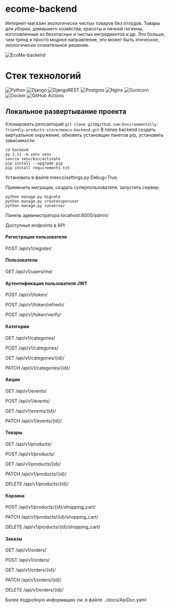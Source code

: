 # ecome-backend
Интернет-магазин экологически чистых товаров без отходов. Товары для уборки, домашнего хозяйства, красоты и личной гигиены, изготовленные из безопасных и чистых ингредиентов и др. Это больше, чем тренд и просто модное направление, это может быть этическое, экологически сознательное решение.

![EcoMe-backend](https://github.com/Environmentally-friendly-products-store/meeco-backend/actions/workflows/backendmain.yml/badge.svg?event=push)

# Стек технологий

![Python](https://img.shields.io/badge/python-3670A0?style=for-the-badge&logo=python&logoColor=ffdd54)
![Django](https://img.shields.io/badge/django-%23092E20.svg?style=for-the-badge&logo=django&logoColor=white)
![DjangoREST](https://img.shields.io/badge/DJANGO-REST-ff1709?style=for-the-badge&logo=django&logoColor=white&color=ff1709&labelColor=gray)
![Postgres](https://img.shields.io/badge/postgres-%23316192.svg?style=for-the-badge&logo=postgresql&logoColor=white)
![Nginx](https://img.shields.io/badge/nginx-%23009639.svg?style=for-the-badge&logo=nginx&logoColor=white)
![Gunicorn](https://img.shields.io/badge/gunicorn-%298729.svg?style=for-the-badge&logo=gunicorn&logoColor=white)
![Docker](https://img.shields.io/badge/docker-%230db7ed.svg?style=for-the-badge&logo=docker&logoColor=white)
![GitHub Actions](https://img.shields.io/badge/github%20actions-%232671E5.svg?style=for-the-badge&logo=githubactions&logoColor=white)

## Локальное развертывание проекта
Клонировать репозиторий
`git clone git@github.com:Environmentally-friendly-products-store/meeco-backend.git`
В папке backend cоздать виртуальное окружение, обновить установщик пакетов pip, установить зависимости:
```
cd backend
py 3.11 -m venv venv
source venv/bin/activate
pip install --upgrade pip
pip install requirements.txt
```
Установить в файле meeco/settings.py Debug=True.

Применить миграции, создать суперпользователя, запустить сервер:
```
python manage.py migrate
python manage.py createsuperuser
python manage.py runserver
```
Панель администратора localhost:8000/admin/

Доступные endpoints в API:
#### Регистрация пользователя
POST  /api/v1/register/
#### Пользователи
GET /api/v1/users/me/
#### Аутентификация пользователя JWT
POST /api/v1/token/

POST /api/v1/token/refresh/

POST /api/v1/token/verify/
#### Категории
GET /api/v1/categories/

POST /api/v1/categories/

GET /api/v1/categories/{id}/

PATCH /api/v1/categories/{id}/
#### Акции
GET /api/v1/events/

POST /api/v1/events/

GET /api/v1/events/{id}/

PATCH /api/v1/events/{id}/
#### Товары 
GET /api/v1/products/

POST /api/v1/products/

GET /api/v1/products/{id}/

PATCH /api/v1/products/{id}/

DELETE /api/v1/products/{id}/
#### Корзина
POST /api/v1/products/{id}/shopping_cart/

PATCH /api/v1/products/{id}/shopping_cart/

DELETE /api/v1/products/{id}/shopping_cart/
#### Заказы
GET /api/v1/orders/

POST /api/v1/orders/

GET /api/v1/orders/{id}/

PATCH /api/v1/orders/{id}/

DELETE /api/v1/orders/{id}/

Более подробную информацию см. в файле ../docs/ApiDoc.yaml
